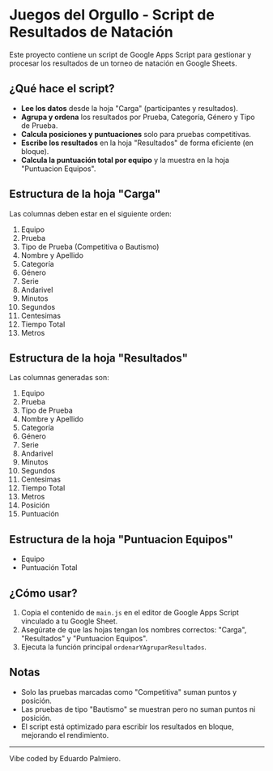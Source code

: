 # Juegos del Orgullo - Script de Resultados de Natación

Este proyecto contiene un script de Google Apps Script para gestionar y procesar los resultados de un torneo de natación en Google Sheets.

## ¿Qué hace el script?
- **Lee los datos** desde la hoja "Carga" (participantes y resultados).
- **Agrupa y ordena** los resultados por Prueba, Categoría, Género y Tipo de Prueba.
- **Calcula posiciones y puntuaciones** solo para pruebas competitivas.
- **Escribe los resultados** en la hoja "Resultados" de forma eficiente (en bloque).
- **Calcula la puntuación total por equipo** y la muestra en la hoja "Puntuacion Equipos".

## Estructura de la hoja "Carga"
Las columnas deben estar en el siguiente orden:

1. Equipo
2. Prueba
3. Tipo de Prueba (Competitiva o Bautismo)
4. Nombre y Apellido
5. Categoría
6. Género
7. Serie
8. Andarivel
9. Minutos
10. Segundos
11. Centesimas
12. Tiempo Total
13. Metros

## Estructura de la hoja "Resultados"
Las columnas generadas son:

1. Equipo
2. Prueba
3. Tipo de Prueba
4. Nombre y Apellido
5. Categoría
6. Género
7. Serie
8. Andarivel
9. Minutos
10. Segundos
11. Centesimas
12. Tiempo Total
13. Metros
14. Posición
15. Puntuación

## Estructura de la hoja "Puntuacion Equipos"
- Equipo
- Puntuación Total

## ¿Cómo usar?
1. Copia el contenido de `main.js` en el editor de Google Apps Script vinculado a tu Google Sheet.
2. Asegúrate de que las hojas tengan los nombres correctos: "Carga", "Resultados" y "Puntuacion Equipos".
3. Ejecuta la función principal `ordenarYAgruparResultados`.

## Notas
- Solo las pruebas marcadas como "Competitiva" suman puntos y posición.
- Las pruebas de tipo "Bautismo" se muestran pero no suman puntos ni posición.
- El script está optimizado para escribir los resultados en bloque, mejorando el rendimiento.

---

Vibe coded by Eduardo Palmiero.
